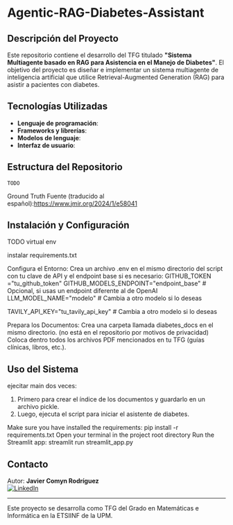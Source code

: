 # Agentic-RAG-Diabetes-Assistant

## Descripción del Proyecto
Este repositorio contiene el desarrollo del TFG titulado **"Sistema Multiagente basado en RAG para Asistencia en el Manejo de Diabetes"**. El objetivo del proyecto es diseñar e implementar un sistema multiagente de inteligencia artificial que utilice Retrieval-Augmented Generation (RAG) para asistir a pacientes con diabetes.

## Tecnologías Utilizadas
- **Lenguaje de programación**: 
- **Frameworks y librerías**: 
- **Modelos de lenguaje**: 
- **Interfaz de usuario**: 

## Estructura del Repositorio
```
TODO
```



Ground Truth Fuente (traducido al español):https://www.jmir.org/2024/1/e58041

## Instalación y Configuración
TODO 
virtual env

instalar requirements.txt


Configura el Entorno:
Crea un archivo .env en el mismo directorio del script con tu clave de API y el endpoint base si es necesario:
GITHUB_TOKEN ="tu_github_token"
GITHUB_MODELS_ENDPOINT="endpoint_base" # Opcional, si usas un endpoint diferente al de OpenAI
LLM_MODEL_NAME="modelo" # Cambia a otro modelo si lo deseas

TAVILY_API_KEY="tu_tavily_api_key" # Cambia a otro modelo si lo deseas

Prepara los Documentos:
Crea una carpeta llamada diabetes_docs en el mismo directorio. (no está en el repositorio por motivos de privacidad)
Coloca dentro todos los archivos PDF mencionados en tu TFG (guías clínicas, libros, etc.).



## Uso del Sistema
ejecitar main dos veces:
1. Primero para crear el índice de los documentos y guardarlo en un archivo pickle.
2. Luego, ejecuta el script para iniciar el asistente de diabetes.

Make sure you have installed the requirements: pip install -r requirements.txt
Open your terminal in the project root directory 
Run the Streamlit app: streamlit run streamlit_app.py

## Contacto
Autor: **Javier Comyn Rodríguez**  
[![LinkedIn](https://img.shields.io/badge/LinkedIn-Profile-blue?logo=linkedin)](https://www.linkedin.com/in/javier-comyn-rodriguez)

---
Este proyecto se desarrolla como TFG del Grado en Matemáticas e Informática en la ETSIINF de la UPM.

